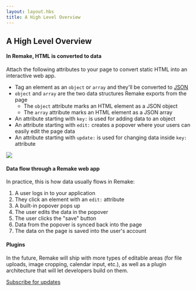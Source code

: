 ```yaml
---
layout: layout.hbs
title: A High Level Overview
---
```


## A High Level Overview

#### In Remake, HTML is converted to data

Attach the following attributes to your page to convert static HTML into an interactive web app.

- Tag an element as an `object` or `array` and they'll be converted to [JSON](https://www.w3schools.com/whatis/whatis_json.asp)
- `object` and `array` are the two data structures Remake exports from the page
  - The `object` attribute marks an HTML element as a JSON object
  - The `array` attribute marks an HTML element as a JSON array
- An attribute starting with `key:` is used for adding data to an object
- An attribute starting with `edit:` creates a popover where your users can easily edit the page data
- An attribute starting with `update:` is used for changing data inside `key:` attribute


<img class="image--small" src="/static/data-mockup.png">


#### Data flow through a Remake web app

In practice, this is how data usually flows in Remake:

1. A user logs in to your application
1. They click an element with an `edit:` attribute
1. A built-in popover pops up
1. The user edits the data in the popover
1. The user clicks the "save" button
1. Data from the popover is synced back into the page
1. The data on the page is saved into the user's account

#### Plugins

In the future, Remake will ship with more types of editable areas (for file uploads, image cropping, calendar input, etc.), as well as a plugin architecture that will let developers build on them.

[Subscribe for updates](https://form.remaketheweb.com/)


